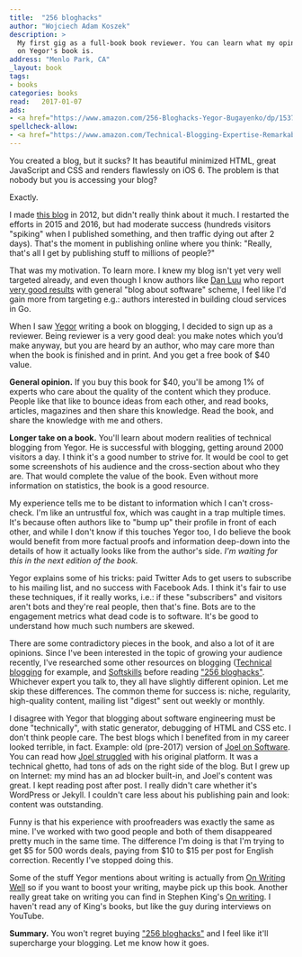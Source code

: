 ```yaml
---
title:  "256 bloghacks"
author: "Wojciech Adam Koszek"
description: >
  My first gig as a full-book book reviewer. You can learn what my opinion
  on Yegor's book is.
address: "Menlo Park, CA"
_layout: book
tags:
- books
categories: books
read:	2017-01-07
ads:
- <a href="https://www.amazon.com/256-Bloghacks-Yegor-Bugayenko/dp/1537688669/ref=as_li_ss_il?s=books&ie=UTF8&qid=1485649130&sr=1-1-fkmr1&keywords=blog+hacks+256&linkCode=li2&tag=wkoszek08-20&linkId=2d749042a11788d750b6b8152ccb67df" target="_blank"><img border="0" src="//ws-na.amazon-adsystem.com/widgets/q?_encoding=UTF8&ASIN=1537688669&Format=_SL160_&ID=AsinImage&MarketPlace=US&ServiceVersion=20070822&WS=1&tag=wkoszek08-20" ></a><img src="https://ir-na.amazon-adsystem.com/e/ir?t=wkoszek08-20&l=li2&o=1&a=1537688669" width="1" height="1" border="0" alt="" style="border:none !important; margin:0px !important;" />
spellcheck-allow:
- <a href="https://www.amazon.com/Technical-Blogging-Expertise-Remarkable-Presence/dp/1934356883/ref=as_li_ss_il?ie=UTF8&linkCode=li2&tag=wkoszek08-20&linkId=3443667f5dc66cf352c9f3319e490345" target="_blank"><img border="0" src="//ws-na.amazon-adsystem.com/widgets/q?_encoding=UTF8&ASIN=1934356883&Format=_SL160_&ID=AsinImage&MarketPlace=US&ServiceVersion=20070822&WS=1&tag=wkoszek08-20" ></a><img src="https://ir-na.amazon-adsystem.com/e/ir?t=wkoszek08-20&l=li2&o=1&a=1934356883" width="1" height="1" border="0" alt="" style="border:none !important; margin:0px !important;" />
---
```



You created a blog, but it sucks? It has beautiful minimized HTML, great
JavaScript and CSS and renders flawlessly on iOS 6. The problem is that
nobody but you is accessing your blog?

Exactly.

I made [this blog](https://www.koszek.com) in 2012, but didn't really think
about it much. I restarted the efforts in 2015 and 2016, but had moderate
success (hundreds visitors "spiking" when I published something, and then
traffic dying out after 2 days).
That's the moment in publishing online where you think: "Really,
that's all I get by publishing stuff to millions of people?"

That was my motivation. To learn more.
I knew my blog isn't yet very well targeted already, and even though I know
authors like 
[Dan Luu](https://danluu.com)
who report
[very good results](https://danluu.com/blog-ads/)
with general "blog about software" scheme, I feel like I'd gain more from
targeting e.g.: authors interested in building cloud services in Go.

When I saw [Yegor](https://www.yegor256.com) writing a book on
blogging, I decided to sign up as a reviewer. Being reviewer is a very good
deal: you make notes which you’d make anyway, but you are heard by an
author, who may care more than when the book is finished and in print. And
you get a free book of $40 value. 

**General opinion.** If you buy this book for $40,
you'll be among 1% of experts who care about the quality of the
content which they produce. People like that like to bounce ideas from
each other, and read books, articles, magazines and then share this
knowledge. Read the book, and share the knowledge with me and others.

**Longer take on a book.** You'll learn about modern realities of technical
blogging from Yegor. He is successful with blogging, getting around
2000 visitors a day. I think it's a good number to strive for. It would be
cool to get some screenshots of his audience and the cross-section about who
they are. That would complete the value of the book. Even without more
information on statistics, the book is a good resource.

My experience tells me to be distant to  information which I can't
cross-check.  I'm like an untrustful fox, which was caught in a trap
multiple times.  It's because often authors like to "bump up" their profile
in front of each other, and while I don't know if this touches Yegor too, I
do believe the book would benefit from more factual proofs and information
deep-down into the details of how it actually looks like from the author's
side. *I'm waiting for this in the next edition of the book.*

Yegor explains some of his tricks: paid Twitter Ads to get users to subscribe
to his mailing list, and no success with Facebook Ads. 
I think it's fair to use these techniques, if it really works, i.e.: 
if these "subscribers" and visitors
aren't bots and they're real people, then that's fine. Bots are to the
engagement metrics what dead code is to software. It's be good to
understand how much such numbers are skewed.

There are some contradictory pieces in the book, and also a lot of it are
opinions. Since I've been interested in the topic of growing your audience
recently, I've researched some other resources on blogging ([Technical
blogging](http://amzn.to/2lKlRhV) for example, and
[Softskills](http://amzn.to/2lEvM83) before reading
["256 bloghacks"](http://amzn.to/2lBL1N4). Whichever expert you talk to, they all have slightly
different opinion. Let me skip these differences. The common theme for
success is: niche, regularity, high-quality content, mailing list "digest" sent
out weekly or monthly.

I disagree with Yegor that blogging about software engineering must be done
"technically", with static generator, debugging of HTML and CSS etc. I don't
think people care. The best blogs which I benefited from in my career looked
terrible, in fact. Example: old (pre-2017) version of
[Joel on Software](http://www.JoelOnSoftware.com).
You can read how [Joel struggled](https://www.joelonsoftware.com/2016/12/09/rip-citydesk/)
with his original platform.
It was a technical ghetto, had tons
of ads on the right side of the blog. But I grew up on Internet: my mind has
an ad blocker built-in, and Joel's content was great. I kept reading post
after post. I really didn't care whether it's WordPress or Jekyll.
I couldn't care less about his publishing pain and look: content was
outstanding.

Funny is that his experience with proofreaders was exactly the same as mine.
I've worked with two good people and both of them disappeared pretty much in the
same time. The difference I'm doing is that I'm trying to get $5 for 500 words
deals, paying from $10 to $15 per post for English correction. Recently I've
stopped doing this.

Some of the stuff Yegor mentions about writing is actually from
[On Writing Well](https://www.koszek.com/books/2016/01/15/book-on-writing-well/)
so if you want to boost your writing, maybe pick up this book.
Another really great take on writing you can find in Stephen King's [On
writing](https://www.koszek.com/books/2015/10/21/book-on-writing/).
I haven't read any of King's books, but like the guy during interviews on YouTube.

**Summary.** You won't regret buying ["256
bloghacks"](http://amzn.to/2lBL1N4) and I feel like it'll
supercharge your blogging. Let me know how it goes.
